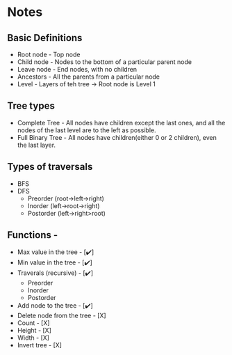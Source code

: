 # Notes

## Basic Definitions

- Root node - Top node
- Child node - Nodes to the bottom of a particular parent node
- Leave node - End nodes, with no children
- Ancestors - All the parents from a particular node
- Level - Layers of teh tree -> Root node is Level 1

## Tree types 

- Complete Tree - All nodes have children except the last ones, and all the nodes of the last level are to the left as possible.
- Full Binary Tree - All nodes have children(either 0 or 2 children), even the last layer.

## Types of traversals

- BFS
- DFS
    - Preorder (root->left->right)
    - Inorder (left->root->right)
    - Postorder (left->right>root)

## Functions - 

- Max value in the tree - [:heavy_check_mark:]
- Min value in the tree - [:heavy_check_mark:]
- Traverals (recursive) - [:heavy_check_mark:]
    - Preorder
    - Inorder
    - Postorder
- Add node to the tree - [:heavy_check_mark:]
- Delete node from the tree - [X]
- Count - [X]
- Height - [X]
- Width - [X]
- Invert tree - [X]
